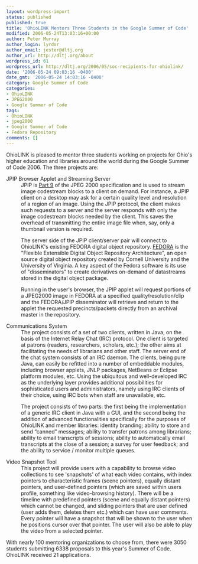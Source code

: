 ```yaml
---
layout: wordpress-import
status: published
published: true
title: 'OhioLINK Mentors Three Students in the Google Summer of Code'
modified: 2006-05-24T13:03:16+00:00
author: Peter Murray
author_login: lyrdor
author_email: jester@dltj.org
author_url: http://dltj.org/about
wordpress_id: 61
wordpress_url: http://dltj.org/2006/05/soc-recipients-for-ohiolink/
date: '2006-05-24 09:03:16 -0400'
date_gmt: '2006-05-24 14:03:16 -0400'
category: Google Summer of Code
categories:
- OhioLINK
- JPEG2000
- Google Summer of Code
tags:
- OhioLINK
- jpeg2000
- Google Summer of Code
- Fedora Repository
comments: []
---
```

<p>OhioLINK is pleased to mentor three students working on projects for Ohio's higher education and libraries around the world during the Google Summer of Code 2006.  The three projects are:</p>
<dl>
<dt>JPIP Browser Applet and Streaming Server</dt>
<dd>JPIP is <a href="http://web.archive.org/web/20060428000000/http://jpeg.org/jpeg2000/j2kpart9.html" title="http://web.archive.org/web/20060428000000/http://jpeg.org/jpeg2000/j2kpart9.html">Part 9</a> of the JPEG 2000 specification and is used to stream image codestream blocks to a client on demand. For instance, a JPIP client on a desktop may ask for a certain quality level and resolution of a region of an image. Using the JPIP protocol, the client makes such requests to a server and the server responds with only the image codestream blocks needed by the client. This saves the overhead of transmitting the entire image file when, say, only a thumbnail version is required.</p>
<p>The server side of the JPIP client/server pair will connect to OhioLINK's existing FEDORA digital object repository.  <a href="http://www.fedora.info/" title="http://www.fedora.info/">FEDORA</a> is the "Flexible Extensible Digital Object Repository Architecture", an open source digital object repository created by Cornell University and the University of Virginia. A key aspect of the Fedora software is its use of "disseminators" to create derivatives on-demand of datastreams stored in the digital object package.</p>
<p>Running in the user's browser, the JPIP applet will request portions of a JPEG2000 image in FEDORA at a specified quality/resolution/clip and the FEDORA/JPIP disseminator will retrieve and return to the applet the requested precincts/packets directly from an archival master in the repository.</p>
</dd>
<dt>Communications System</dt>
<dd>The project consists of a set of two clients, written in Java, on the basis of the Internet Relay Chat (IRC) protocol. One client is targeted at patrons (readers, researchers, scholars, etc.); the other aims at facilitating the needs of librarians and other staff. The server end of the chat system consists of an IRC daemon. The clients, being pure Java, can easily be refitted into a number of embeddable modules, including browser applets, JNLP packages, NetBeans or Eclipse platform modules, etc. Using the ubiquitous and well-developed IRC as the underlying layer provides additional possibilities for sophisticated users and administrators, namely using IRC clients of their choice, using IRC bots when staff are unavailable, etc.</p>
<p>The project consists of two parts: the first being the implementation of a generic IRC client in Java with a GUI, and the second being the addition of advanced functionalities specifically for the purposes of OhioLINK and member libraries:  identity branding; ability to store and send &ldquo;canned&rdquo; messages; ability to transfer patrons among librarians; ability to email transcripts of sessions; ability to automatically email transcripts at the close of a session; a survey for user feedback; and the ability to service / monitor multiple queues.
</dd>
<dt>Video Snapshot Tool</dt>
<dd>This project will provide users with a capability to browse video collections to see 'snapshots' of what each video contains, with index pointers to characteristic frames (scene pointers), equally distant pointers, and user-defined pointers (which are saved within users profile, something like video-browsing history). There will be a timeline with predefined pointers (scene and equally distant pointers) which cannot be changed, and sliding pointers that are user defined (user adds them, deletes them etc.) which can have user comments. Every pointer will have a snapshot that will be shown to the user when he  positions cursor over that pointer.  The user will also be able to play the video from a selected pointer.</dd>
</dl>
<p>With nearly 100 mentoring organizations to choose from, there were 3050 students submitting 6338 proposals to this year's Summer of Code.  OhioLINK received 21 applications.</p>

